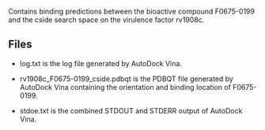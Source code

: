 Contains binding predictions between the bioactive compound F0675-0199 and the cside search space on the virulence factor rv1908c.

## Files

- log.txt is the log file generated by AutoDock Vina.

- rv1908c_F0675-0199_cside.pdbqt is the PDBQT file generated by AutoDock Vina containing the orientation and binding location of F0675-0199.

- stdoe.txt is the combined STDOUT and STDERR output of AutoDock Vina.

